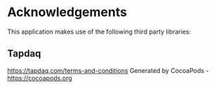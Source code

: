 # Acknowledgements
This application makes use of the following third party libraries:

## Tapdaq

https://tapdaq.com/terms-and-conditions
Generated by CocoaPods - https://cocoapods.org
